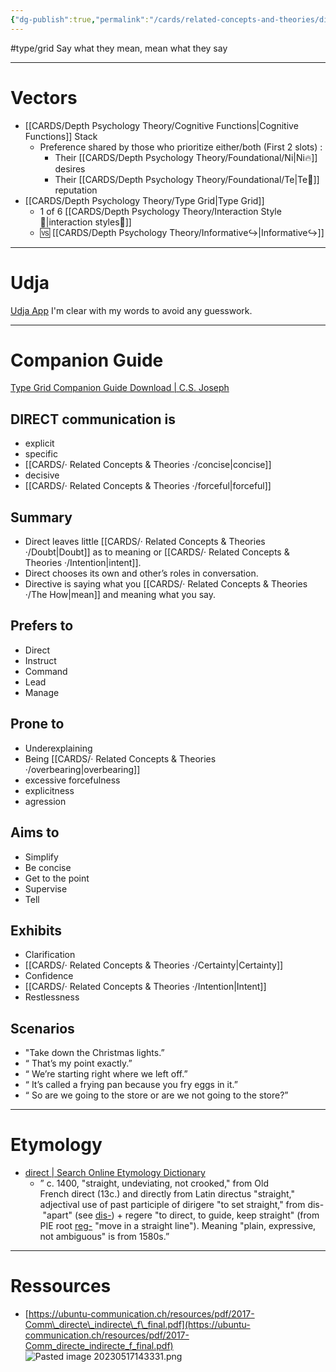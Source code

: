 ```yaml
---
{"dg-publish":true,"permalink":"/cards/related-concepts-and-theories/direct/","noteIcon":"1","created":"2023-01-01T13:12:17.828+01:00","updated":"2023-06-22T21:01:36.926+02:00"}
---
```


#type/grid 
Say what they mean, mean what they say 

---
# Vectors  
- [[CARDS/Depth Psychology Theory/Cognitive Functions\|Cognitive Functions]] Stack
	- Preference shared by those who prioritize either/both (First 2 slots) : 
		- Their [[CARDS/Depth Psychology Theory/Foundational/Ni\|Ni🔥]] desires 
		- Their [[CARDS/Depth Psychology Theory/Foundational/Te\|Te🏹]] reputation 
- [[CARDS/Depth Psychology Theory/Type Grid\|Type Grid]]
	- 1 of 6 [[CARDS/Depth Psychology Theory/Interaction Style💬\|interaction styles💬]] 
	- 🆚 [[CARDS/Depth Psychology Theory/Informative↪️\|Informative↪️]] 

---
# Udja
[Udja App](https://www.udja.app/#/)
I'm clear with my words to avoid any guesswork.

---
# Companion Guide 
[Type Grid Companion Guide Download | C.S. Joseph](https://csjoseph.life/type-grid-companion-guide-download/)

## **DIRECT communication is** 
-   explicit
-   specific
-   [[CARDS/· Related Concepts & Theories ·/concise\|concise]]
-   decisive
-   [[CARDS/· Related Concepts & Theories ·/forceful\|forceful]]  
## **Summary**
  - Direct leaves little [[CARDS/· Related Concepts & Theories ·/Doubt\|Doubt]] as to meaning or [[CARDS/· Related Concepts & Theories ·/Intention\|intent]].
  - Direct chooses its own and other’s roles in conversation.
  - Directive is saying what you [[CARDS/· Related Concepts & Theories ·/The How\|mean]] and meaning what you say.
## **Prefers to** 
-   Direct
-   Instruct
-   Command
-   Lead
-   Manage

## **Prone to** 
-   Underexplaining
-   Being [[CARDS/· Related Concepts & Theories ·/overbearing\|overbearing]]
-   excessive forcefulness
-   explicitness
-   agression

## **Aims to**
-   Simplify
-   Be concise
-   Get to the point
-   Supervise
-   Tell

## **Exhibits**
-   Clarification
-   [[CARDS/· Related Concepts & Theories ·/Certainty\|Certainty]]
-   Confidence
-   [[CARDS/· Related Concepts & Theories ·/Intention\|Intent]]
-   Restlessness 

## **Scenarios**
-   "Take down the Christmas lights.”
- “ That’s my point exactly.”
-   “ We’re starting right where we left off.”
-   “ It’s called a frying pan because you fry eggs in it.”
-   “ So are we going to the store or are we not going to the store?”

---
# Etymology 
- [direct | Search Online Etymology Dictionary](https://www.etymonline.com/search?q=direct)
	- ” c. 1400, "straight, undeviating, not crooked," from Old French direct (13c.) and directly from Latin directus "straight," adjectival use of past participle of dirigere "to set straight," from dis- "apart" (see [dis-](https://www.etymonline.com/word/dis-?ref=etymonline_crossreference "Etymology, meaning and definition of dis- ")) + regere "to direct, to guide, keep straight" (from PIE root [reg-](https://www.etymonline.com/word/*reg-?ref=etymonline_crossreference "Etymology, meaning and definition of *reg- ") "move in a straight line"). Meaning "plain, expressive, not ambiguous" is from 1580s.”
---
# Ressources 
- [https://ubuntu-communication.ch/resources/pdf/2017-Comm\_directe\_indirecte\_f\_final.pdf](https://ubuntu-communication.ch/resources/pdf/2017-Comm_directe_indirecte_f_final.pdf)
![Pasted image 20230517143331.png](/img/user/EXTRAS/Images/Pasted%20image%2020230517143331.png)



